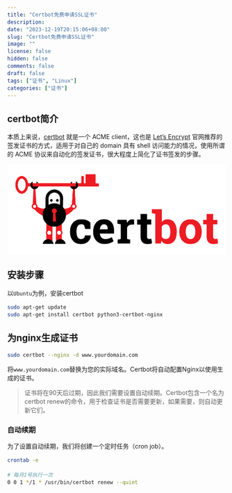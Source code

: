 ```yaml
---
title: "Certbot免费申请SSL证书"
description:
date: "2023-12-19T20:15:06+08:00"
slug: "Certbot免费申请SSL证书"
image: ""
license: false
hidden: false
comments: false
draft: false
tags: ["证书", "Linux"]
categories: ["证书"]
---
```


## certbot简介

本质上来说，[certbot](https://github.com/certbot/certbot) 就是一个 ACME client，这也是 [Let’s Encrypt](https://letsencrypt.org/getting-started/) 官网推荐的签发证书的方式，适用于对自己的 domain 具有 shell 访问能力的情况，使用所谓的 ACME 协议来自动化的签发证书，很大程度上简化了证书签发的步骤。

![cerbot](certbot.png)

## 安装步骤

以`Ubuntu`为例，安装certbot

```bash
sudo apt-get update
sudo apt-get install certbot python3-certbot-nginx
```

## 为nginx生成证书

```bash
sudo certbot --nginx -d www.yourdomain.com
```

将`www.yourdomain.com`替换为您的实际域名。Certbot将自动配置Nginx以使用生成的证书。

> 证书将在90天后过期，因此我们需要设置自动续期。Certbot包含一个名为certbot renew的命令，用于检查证书是否需要更新，如果需要，则自动更新它们。

### 自动续期

为了设置自动续期，我们将创建一个定时任务（cron job）。

```bash
crontab -e

# 每月1号执行一次
0 0 1 */1 * /usr/bin/certbot renew --quiet
```
